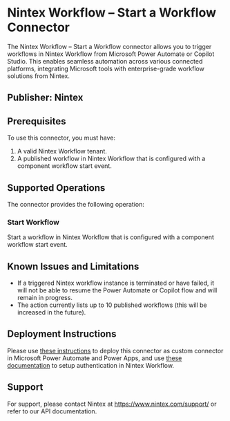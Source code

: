 # Nintex Workflow – Start a Workflow Connector
The Nintex Workflow – Start a Workflow connector allows you to trigger workflows in Nintex Workflow from Microsoft Power Automate or Copilot Studio. This enables seamless automation across various connected platforms, integrating Microsoft tools with enterprise-grade workflow solutions from Nintex.

## Publisher: Nintex

## Prerequisites
To use this connector, you must have:

1. A valid Nintex Workflow tenant.
2. A published workflow in Nintex Workflow that is configured with a component workflow start event.

## Supported Operations
The connector provides the following operation:

### Start Workflow
Start a workflow in Nintex Workflow that is configured with a component workflow start event. 

## Known Issues and Limitations
- If a triggered Nintex workflow instance is terminated or have failed, it will not be able to resume the Power Automate or Copilot flow and will remain in progress.
- The action currently lists up to 10 published workflows (this will be increased in the future).

## Deployment Instructions
Please use [these instructions](https://docs.microsoft.com/en-us/connectors/custom-connectors/paconn-cli) to deploy this connector as custom connector in Microsoft Power Automate and Power Apps, and use [these documentation](https://developer.nintex.com/docs/nw-api-docs/getting-started) to setup authentication in Nintex Workflow.

## Support
For support, please contact Nintex at https://www.nintex.com/support/ or refer to our API documentation.